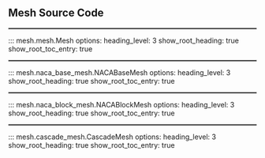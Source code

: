 ## Mesh Source Code
<hr style="border:1px solid grey">

::: mesh.mesh.Mesh
    options:
      heading_level: 3
      show_root_heading: true
      show_root_toc_entry: true
<hr style="border:1px solid grey">

::: mesh.naca_base_mesh.NACABaseMesh
    options:
      heading_level: 3
      show_root_heading: true
      show_root_toc_entry: true
<hr style="border:1px solid grey">

::: mesh.naca_block_mesh.NACABlockMesh
    options:
      heading_level: 3
      show_root_heading: true
      show_root_toc_entry: true
<hr style="border:1px solid grey">

::: mesh.cascade_mesh.CascadeMesh
    options:
      heading_level: 3
      show_root_heading: true
      show_root_toc_entry: true